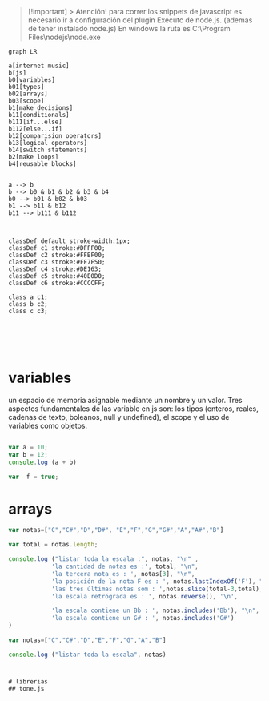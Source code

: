 > [!important] > Atención! para correr los snippets de javascript es necesario ir a configuración del plugin Executc de node.js. (ademas de tener instalado node.js) En windows la ruta es C:\Program Files\nodejs\node.exe


```mermaid
graph LR

a[internet music]
b[js]
b0[variables]
b01[types]
b02[arrays]
b03[scope]
b1[make decisions]
b11[conditionals]
b111[if...else]
b112[else...if]
b12[comparision operators]
b13[logical operators]
b14[switch statements]
b2[make loops]
b4[reusable blocks]


a --> b 
b --> b0 & b1 & b2 & b3 & b4
b0 --> b01 & b02 & b03
b1 --> b11 & b12
b11 --> b111 & b112 



classDef default stroke-width:1px;
classDef c1 stroke:#DFFF00;
classDef c2 stroke:#FFBF00;
classDef c3 stroke:#FF7F50;
classDef c4 stroke:#DE163;
classDef c5 stroke:#40E0D0;
classDef c6 stroke:#CCCCFF;

class a c1;
class b c2;
class c c3;






```


# variables
un espacio de memoria asignable mediante un nombre y un valor. Tres aspectos fundamentales de las variable en js son: los tipos (enteros, reales, cadenas de texto, boleanos, null y undefined),  el scope y el uso de variables como objetos. 

```javascript

var a = 10;
var b = 12;
console.log (a + b)

var  f = true;

```


# arrays
```javascript
var notas=["C","C#","D","D#", "E","F","G","G#","A","A#","B"]

var total = notas.length;

console.log ("listar toda la escala :", notas, "\n" , 
			'la cantidad de notas es :', total, "\n",
			'la tercera nota es : ', notas[3], "\n", 
			'la posición de la nota F es : ', notas.lastIndexOf('F'), "\n",
			'las tres últimas notas som : ',notas.slice(total-3,total), "\n",
			'la escala retrógrada es : ', notas.reverse(), '\n',

			'la escala contiene un Bb : ', notas.includes('Bb'), "\n",
		    'la escala contiene un G# : ', notas.includes('G#')
)


```

```javascript
var notas=["C","C#","D","E","F","G","A","B"]

console.log ("listar toda la escala", notas)

```
#
```
# librerias
## tone.js

